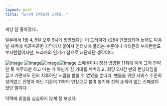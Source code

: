 ```yaml
---
layout: post
title: "노다메 칸타빌레 스페셜.."
---
```


세상 참 좋아졌다..

일본에서 1월 4, 5일 오후 9시에 방영했다는 이 드라마가 x264 인코딩되어 늦어도 다음 날 새벽에 따끈따끈한 자막까지 붙여서 인터넷에 풀리는 수준이니 네티즌의 부지런함도 부지런함이지만, 드라마의 인기가 참으로 대단하단 생각이다.

![image](/assets/images/fbc6d77d6f47893604055ee1a0b33c1d.gif)
![image](/assets/images/c817d92a7493b27507315635629809b7.gif)![image](85aef0c545bfe55e01d481682296cf4a.gif)![image](800cc810bdc9b021098e0f95d5da87ca.gif)
스페셜이니 정상 방영된 11회에 이어 그저 간략한 뒷 마무리만 하고 마는 거 아닌가 한 기대를 깨버리고, 회당 2시간 반의 런닝타임을 끌고 가면서도 전혀 지루하단 느낌을 받을 수 없었을 뿐더러, 팬들을 위한 서비스 수준의 성의없는 진행이 아닌 기존의 11화의 연장으로 붙여 놓기에 전혀 손색이 없는 스페셜이었단 말이다. 

덕택에 휴일을 심심하지 않게 잘 보냈다.



